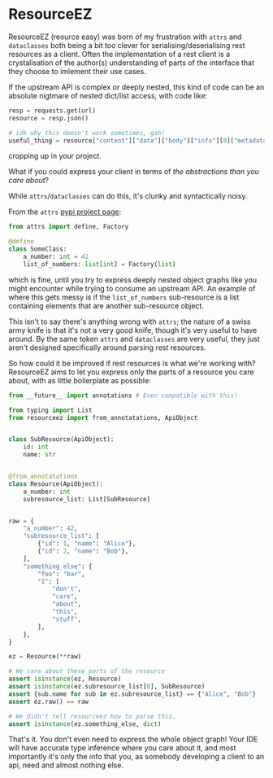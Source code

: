 # ResourceEZ

ResourceEZ (reource easy) was born of my frustration with `attrs` and
`dataclasses` both being a bit too clever for serialising/deserialising
rest resources as a client. Often the implementation of a rest client is
a crystalisation of the author(s) understanding of parts of the interface
that they choose to imlement their use cases.

If the upstream API is complex or deeply nested, this kind of code can be an
absolute nigtmare of nested dict/list access, with code like:

```python
resp = requests.get(url)
resource = resp.json()

# idk why this doesn't work sometimes, gah!
useful_thing = resource["content"]["data"]["body"]["info"][0]["metadata"]["something_useful"]
```

cropping up in your project.

What if you could express your client in terms of _the abstractions than you
care about_?

While `attrs`/`dataclasses` can do this, it's clunky and syntactically noisy.

From the `attrs` [pypi project page](https://pypi.org/project/attrs/):

```python
from attrs import define, Factory

@define
class SomeClass:
    a_number: int = 42
    list_of_numbers: list[int] = Factory(list)

```

which is fine, until you try to express deeply nested object graphs like you might
encounter while trying to consume an upstream API. An example of where this gets
messy is if the `list_of_numbers` sub-resource is a list containing elements that
are another sub-resource object.

This isn't to say there's anything wrong with `attrs`; the nature of a swiss army
knife is that it's not a very good knife, though it's very useful to have around.
By the same token `attrs` and `dataclasses` are very useful, they just aren't designed
specifically around parsing rest resources.

So how could it be improved if rest resources is what we're working with? ResourceEZ
aims to let you express only the parts of a resource you care about, with as little
boilerplate as possible:

```python
from __future__ import annotations # Even compatible with this!

from typing import List
from resourceez import from_annotatations, ApiObject


class SubResource(ApiObject):
    id: int
    name: str


@from_annotatations
class Resource(ApiObject):
    a_number: int
    subresource_list: List[SubResource]


raw = {
    "a_number": 42,
    "subresource_list": [
        {"id": 1, "name": "Alice"},
        {"id": 2, "name": "Bob"},
    ],
    "something_else": {
        "foo": "bar",
        "I": [
            "don't",
            "care",
            "about",
            "this",
            "stuff",
        ],
    },
}

ez = Resource(**raw)

# We care about these parts of the resource
assert isinstance(ez, Resource)
assert isinstance(ez.subresource_list[0], SubResource)
assert {sub.name for sub in ez.subresource_list} == {"Alice", "Bob"}
assert ez.raw() == raw

# We didn't tell resourceez how to parse this.
assert isinstance(ez.something_else, dict)
```

That's it. You don't even need to express the whole object graph!
Your IDE will have accurate type inference where you care about it, and most
importantly it's only the info that you, as somebody developing a client to
an api, need and almost nothing else.
